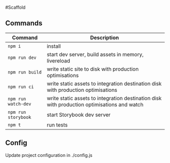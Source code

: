 #Scaffold

## Commands

| Command | Description |
|-|-|
| `npm i` | install 
| `npm run dev` | start dev server, build assets in memory, livereload |
| `npm run build` | write static site to disk with production optimisations |
| `npm run ci` | write static assets to integration destination disk with production optimisations |
| `npm run watch-dev` | write static assets to integration destination disk with production optimisations and watch |
| `npm run storybook` | start Storybook dev server |
| `npm t` | run tests |


## Config
Update project configuration in ./config.js